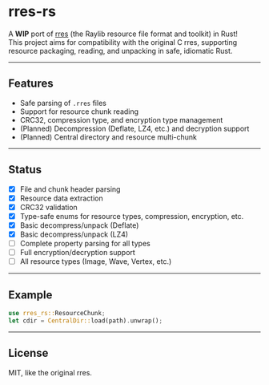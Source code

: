 # rres-rs

A **WIP** port of [rres](https://github.com/raysan5/rres) (the Raylib resource file format and toolkit) in Rust!  
This project aims for compatibility with the original C rres, supporting resource packaging, reading, and unpacking in safe, idiomatic Rust.

---

## Features

- Safe parsing of `.rres` files
- Support for resource chunk reading
- CRC32, compression type, and encryption type management
- (Planned) Decompression (Deflate, LZ4, etc.) and decryption support
- (Planned) Central directory and resource multi-chunk

---

## Status

- [x] File and chunk header parsing
- [x] Resource data extraction
- [x] CRC32 validation
- [x] Type-safe enums for resource types, compression, encryption, etc.
- [x] Basic decompress/unpack (Deflate)
- [x] Basic decompress/unpack (LZ4)
- [ ] Complete property parsing for all types
- [ ] Full encryption/decryption support
- [ ] All resource types (Image, Wave, Vertex, etc.)

---

## Example

```rust
use rres_rs::ResourceChunk;
let cdir = CentralDir::load(path).unwrap();
```

---

## License

MIT, like the original rres.
